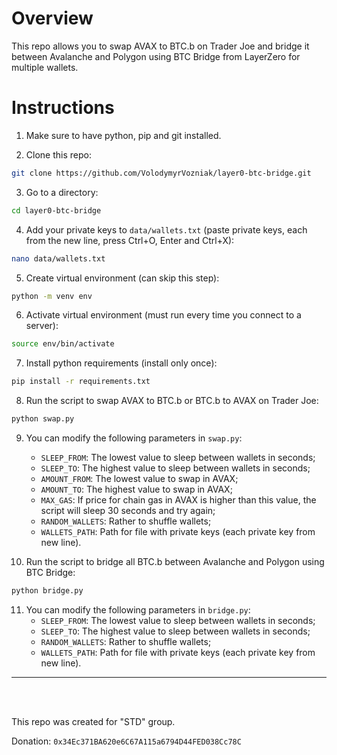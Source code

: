 # Overview

This repo allows you to swap AVAX to BTC.b on Trader Joe and bridge it between Avalanche and Polygon using BTC Bridge from LayerZero for multiple wallets.

# Instructions

1. Make sure to have python, pip and git installed.

2. Clone this repo:
```sh
git clone https://github.com/VolodymyrVozniak/layer0-btc-bridge.git
```

3. Go to a directory:
```sh
cd layer0-btc-bridge
```

4. Add your private keys to `data/wallets.txt` (paste private keys, each from the new line, press Ctrl+O, Enter and Ctrl+X):
```sh
nano data/wallets.txt
```

5. Create virtual environment (can skip this step):
```sh
python -m venv env
```

6. Activate virtual environment (must run every time you connect to a server):
```sh
source env/bin/activate
```

7. Install python requirements (install only once):
```sh
pip install -r requirements.txt
```

8. Run the script to swap AVAX to BTC.b or BTC.b to AVAX on Trader Joe:
```sh
python swap.py
```

9. You can modify the following parameters in `swap.py`:
    * `SLEEP_FROM`: The lowest value to sleep between wallets in seconds;
    * `SLEEP_TO`: The highest value to sleep between wallets in seconds;
    * `AMOUNT_FROM`: The lowest value to swap in AVAX;
    * `AMOUNT_TO`: The highest value to swap in AVAX;
    * `MAX_GAS`: If price for chain gas in AVAX is higher than this value, the script will sleep 30 seconds and try again;
    * `RANDOM_WALLETS`: Rather to shuffle wallets;
    * `WALLETS_PATH`: Path for file with private keys (each private key from new line).

10. Run the script to bridge all BTC.b between Avalanche and Polygon using BTC Bridge:
```sh
python bridge.py
```

11. You can modify the following parameters in `bridge.py`:
    * `SLEEP_FROM`: The lowest value to sleep between wallets in seconds;
    * `SLEEP_TO`: The highest value to sleep between wallets in seconds;
    * `RANDOM_WALLETS`: Rather to shuffle wallets;
    * `WALLETS_PATH`: Path for file with private keys (each private key from new line).

-----

</br>
</br>

This repo was created for "STD" group.

Donation: `0x34Ec371BA620e6C67A115a6794D44FED038Cc78C`
